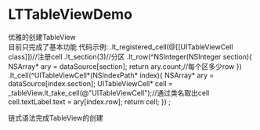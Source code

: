 # LTTableViewDemo
优雅的创建TableView<Br/>
目前只完成了基本功能
代码示例:
.lt_registered_cell(@[[UITableViewCell class]])//注册cell
    .lt_section(3)//分区
    .lt_row(^NSInteger(NSInteger section){
        NSArray* ary = dataSource[section];
        return ary.count;//每个区多少row
    })
    .lt_cell(^UITableViewCell*(NSIndexPath* index){
        NSArray* ary = dataSource[index.section];
        UITableViewCell* cell = _tableView.lt_take_cell(@"UITableViewCell");//通过类名取出cell
        cell.textLabel.text = ary[index.row];
        return cell;
    })
    ;
    
链式语法完成TableView的创建
